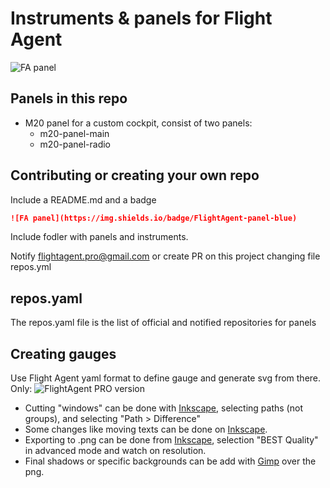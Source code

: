 # Instruments & panels for Flight Agent


![FA panel](https://img.shields.io/badge/FlightAgent-panel-blue)

## Panels in this repo

- M20 panel for a custom cockpit, consist of two panels:
  - m20-panel-main
  - m20-panel-radio

## Contributing or creating your own repo

Include a README.md and a badge

``` md
![FA panel](https://img.shields.io/badge/FlightAgent-panel-blue)
```

Include fodler with panels and instruments.

Notify flightagent.pro@gmail.com or create PR on this project changing file repos.yml

## repos.yaml

The repos.yaml file is the list of official and notified repositories for panels

## Creating gauges

Use Flight Agent yaml format to define gauge and generate svg from there. Only: ![FlightAgent PRO version](https://img.shields.io/badge/FlightAgent-PRO-orange)

* Cutting "windows" can be done with [Inkscape][inkscape], selecting paths (not groups), and selecting "Path > Difference"
* Some changes like moving texts can be done on [Inkscape][inkscape].
* Exporting to .png can be done from [Inkscape][inkscape], selection "BEST Quality" in advanced mode and watch on resolution.
* Final shadows or specific backgrounds can be add with [Gimp][gimp] over the png.

[gimp]: https://www.gimp.org/
[inkscape]: https://inkscape.org/